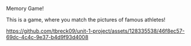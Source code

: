 Memory Game!


This is a game, where you match the pictures of famous athletes!

https://github.com/tbreck09/unit-1-project/assets/128335538/46f8ec57-69dc-4c4c-9e37-b4d9f93d4008


